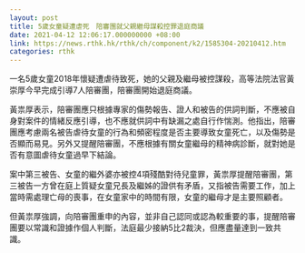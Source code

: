 ```yaml
---
layout: post
title: 5歲女童疑遭虐死　陪審團就父親繼母謀殺控罪退庭商議
date: 2021-04-12 12:06:17.000000000 +08:00
link: https://news.rthk.hk/rthk/ch/component/k2/1585304-20210412.htm
categories: rthk
---
```


一名5歲女童2018年懷疑遭虐待致死，她的父親及繼母被控謀殺，高等法院法官黃崇厚今早完成引導7人陪審團，陪審團開始退庭商議。

黃祟厚表示，陪審團應只根據專家的傷勢報告、證人和被告的供詞判斷，不應被自身對案件的情緒反應引導，也不應就供詞中有缺漏之處自行作惴測。他指出，陪審團應考慮兩名被告虐待女童的行為和頻密程度是否主要導致女童死亡，以及傷勢是否顯而易見。另外又提醒陪審團，不應根據有關女童繼母的精神病診斷，就對她是否有意圖虐待女童過早下結論。

案中第三被告、女童的繼外婆亦被控4項殘酷對待兒童罪，黃祟厚提醒陪審團，第三被告一方曾在庭上質疑女童兄長及繼姊的證供有矛盾，又指被告需要工作，加上當時需處理亡母的喪事，在女童家中的時間有限，女童的繼母才是主要照顧者。

但黃祟厚強調，向陪審團重申的內容，並非自己認同或認為較重要的事，提醒陪審團要以常識和證據作個人判斷，法庭最少接納5比2裁決，但應盡量達到一致共識。
